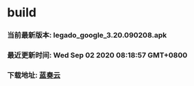 # build

### 当前最新版本: legado_google_3.20.090208.apk
### 最近更新时间: Wed Sep 02 2020 08:18:57 GMT+0800
### 下载地址: [蓝奏云](https://wwa.lanzous.com/b0d8bblej)

